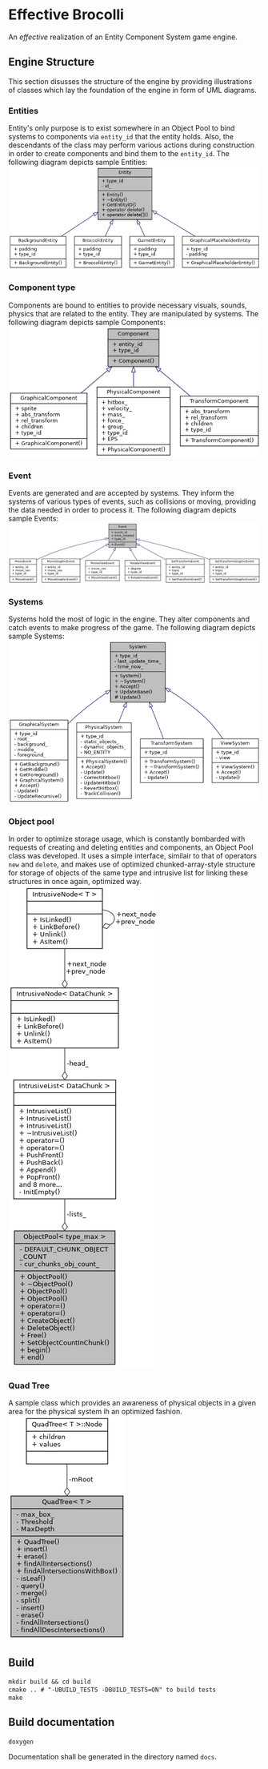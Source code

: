 # Effective Brocolli
An *effective* realization of an Entity Component System game engine.

## Engine Structure
This section disusses the structure of the engine by providing illustrations of classes which lay the foundation of the engine in form of UML diagrams.

### Entities
Entity's only purpose is to exist somewhere in an Object Pool to bind systems to components via `entity_id` that the entity holds. Also, the descendants of the class may perform various actions during construction in order to create components and bind them to the `entity_id`. The following diagram depicts sample Entities:
![](broc/class_entity.png)

### Component type
Components are bound to entities to provide necessary visuals, sounds, physics that are related to the entity. They are manipulated by systems. The following diagram depicts sample Components:
![](broc/class_component.png)

### Event
Events are generated and are accepted by systems. They inform the systems of various types of events, such as collisions or moving, providing the data needed in order to process it. The following diagram depicts sample Events:
![](broc/class_event.png)

### Systems
Systems hold the most of logic in the engine. They alter components and catch events to make progress of the game. The following diagram depicts sample Systems:
![](broc/class_system.png)

### Object pool
In order to optimize storage usage, which is constantly bombarded with requests of creating and deleting entities and components, an Object Pool class was developed. It uses a simple interface, similair to that of operators `new` and `delete`, and makes use of optimized chunked-array-style structure for storage of objects of the same type and intrusive list for linking these structures in once again, optimized way.
![](broc/class_object_pool.png)

### Quad Tree
A sample class which provides an awareness of physical objects in a given area for the physical system ih an optimized fashion.
![](broc/class_quad_tree.png)

## Build
```shell
mkdir build && cd build
cmake .. # "-UBUILD_TESTS -DBUILD_TESTS=ON" to build tests
make
```

## Build documentation
```shell
doxygen
```
Documentation shall be generated in the directory named `docs`.
